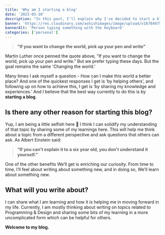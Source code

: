 ```yaml
---
title: 'Why am I starting a blog'
date: '2023-03-10'
description: "In this post, I'll explain why I've decided to start a blog and what kinds of things you can look forward to reading about in the blogs to come."
banner: 'https://res.cloudinary.com/ashishimages/image/upload/v1678447560/blog/hf4olwb9yw2edfyoezrk.jpg'
bannerAlt: 'Person typing something with the keyboard'
categories: ['personal']
---
```


> **"If you want to change the world, pick up your pen and write"**

Martin Luther once penned the quote above, "If you want to change the world, pick up your pen and write." But we prefer typing these days. But the goal remains the same 'Changing the world.’

Many times I ask myself a question - How can I make this world a better place? And one of the quickest responses I get is ‘by helping others’, and following up on how to achieve this, I get is ‘by sharing my knowledge and experiences.’ And I believe that the best way currently to do this is by **starting a blog**.

## Is there any other reason for starting this blog?

Yup, I am being a little selfish here 🫣 I think I can solidify my understanding of that topic by sharing some of my learnings here. This will help me think about a topic from a different perspective and ask questions that others can ask. As Albert Einstein said:

> **“If you can't explain it to a six year old, you don't understand it yourself.”**

One of the other benefits We’ll get is enriching our curiosity. From time to time, I’ll feel about writing about something new, and in doing so, We’ll learn about something new.

## What will you write about?

I can share what I am learning and how it is helping me in moving forward in my life. Currently, I am mostly thinking about writing on topics related to Programming & Design and sharing some bits of my learning in a more uncomplicated form which can be helpful for others.

**Welcome to my blog.**
